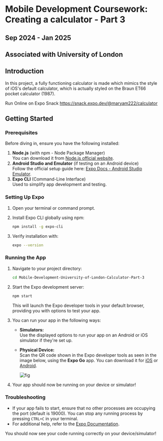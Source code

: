 # Mobile Development Coursework: Creating a calculator - Part 3

## Sep 2024 - Jan 2025

## Associated with University of London

## Introduction

In this project, a fully functioning calculator is made which mimics the style of iOS's default calculator, which is actually styled on the Braun ET66 pocket calculator (1987).

Run Online on Expo Snack https://snack.expo.dev/@maryam222/calculator

## Getting Started

### Prerequisites

Before diving in, ensure you have the following installed:
1. **Node.js** (with npm - Node Package Manager)  
   You can download it from [Node.js official website](https://nodejs.org/).  
2. **Android Studio and Emulator** (if testing on an Android device)  
   Follow the official setup guide here: [Expo Docs - Android Studio Emulator](https://docs.expo.dev/workflow/android-studio-emulator/).  
3. **Expo CLI** (Command-Line Interface)  
   Used to simplify app development and testing.

### Setting Up Expo

1. Open your terminal or command prompt.
2. Install Expo CLI globally using npm:

   ```bash
   npm install -g expo-cli
   ```

3. Verify installation with:

   ```bash
   expo --version
   ```

### Running the App

1. Navigate to your project directory:

   ```bash
   cd Mobile-Development-University-of-London-Calculator-Part-3 
   ```

2. Start the Expo development server:

   ```bash
   npm start
   ```

   This will launch the Expo developer tools in your default browser, providing you with options to test your app.

3. You can run your app in the following ways:
   - **Simulators:**  
     Use the displayed options to run your app on an Android or iOS simulator if they're set up.  
   - **Physical Device:**  
     Scan the QR code shown in the Expo developer tools as seen in the image below, using the **Expo Go** app. You can download it for [iOS](https://apps.apple.com/app/expo-go/id982107779) or [Android](https://play.google.com/store/apps/details?id=host.exp.exponent).

     ![fig](https://github.com/user-attachments/assets/c07fe067-602e-4493-8474-4099986fe7d3)

4. Your app should now be running on your device or simulator!

### Troubleshooting

- If your app fails to start, ensure that no other processes are occupying the port (default is 19000). You can stop any running process by pressing `CTRL+C` in your terminal.
- For additional help, refer to the [Expo Documentation](https://docs.expo.dev/).

You should now see your code running correctly on your device/simulator!